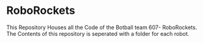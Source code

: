 # RoboRockets
This Repository Houses all the Code of the Botball team 607- RoboRockets. The Contents of this repository is seperated with a folder for each robot.
